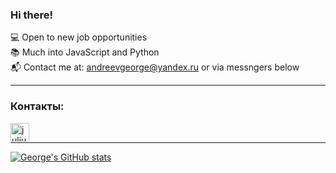 ### Hi there!

💻 Open to new job opportunities<br>
📚 Much into JavaScript and Python<br>
📬 Contact me at: andreevgeorge@yandex.ru or via messngers below

---

### Контакты:

<img align="left" alt="juljuliks | Telegram" width="30px" src="https://img.icons8.com/fluency/48/000000/telegram-app.png" /> 

<br>

---
[![George's GitHub stats](https://github-readme-stats.vercel.app/api?username=andreevgeorge)](https://github.com/andreevgeorge/)

<!--
**andreevgeorge/andreevgeorge** is a ✨ _special_ ✨ repository because its `README.md` (this file) appears on your GitHub profile.

Here are some ideas to get you started:

- 🔭 I’m currently working on ...
- 🌱 I’m currently learning ...
- 👯 I’m looking to collaborate on ...
- 🤔 I’m looking for help with ...
- 💬 Ask me about ...
- 📫 How to reach me: ...
- 😄 Pronouns: ...
- ⚡ Fun fact: ...
-->
